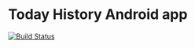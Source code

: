 Today History Android app
=========================

[![Build Status](https://travis-ci.org/MakinGiants/todayhistory.svg?branch=master)](https://travis-ci.org/MakinGiants/todayhistory)
